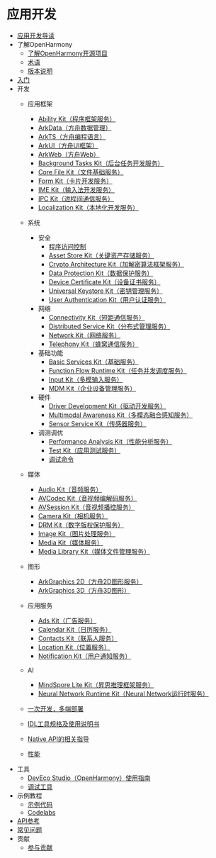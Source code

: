 # 应用开发

- [应用开发导读](application-dev-guide.md)
- 了解OpenHarmony
  - [了解OpenHarmony开源项目](../OpenHarmony-Overview_zh.md)
  - [术语](../glossary.md)
  - [版本说明](../release-notes/Readme.md)
- [入门](quick-start/Readme-CN.md)
- 开发
  - 应用框架<!--app-framework-->
    - [Ability Kit（程序框架服务）](application-models/Readme-CN.md)
    - [ArkData（方舟数据管理）](database/Readme-CN.md)
    - [ArkTS（方舟编程语言）](arkts-utils/Readme-CN.md)
    - [ArkUI（方舟UI框架）](ui/Readme-CN.md)
    - [ArkWeb（方舟Web）](web/Readme-CN.md)
    - [Background Tasks Kit（后台任务开发服务）](task-management/Readme-CN.md)
    - [Core File Kit（文件基础服务）](file-management/Readme-CN.md)
    - [Form Kit（卡片开发服务）](form/Readme-CN.md)
    - [IME Kit（输入法开发服务）](inputmethod/Readme-CN.md)
    - [IPC Kit（进程间通信服务）](ipc/Readme-CN.md)
    - [Localization Kit（本地化开发服务）](internationalization/Readme-CN.md)
  - 系统<!--system-->
    - 安全<!--system-security-->
      - [程序访问控制](security/AccessToken/Readme-CN.md)
      - [Asset Store Kit（关键资产存储服务）](security/AssetStoreKit/Readme-CN.md)
      - [Crypto Architecture Kit（加解密算法框架服务）](security/CryptoArchitectureKit/Readme-CN.md)
      - [Data Protection Kit（数据保护服务）](security/DataProtectionKit/Readme-CN.md)
      - [Device Certificate Kit（设备证书服务）](security/DeviceCertificateKit/Readme-CN.md)
      - [Universal Keystore Kit（密钥管理服务）](security/UniversalKeystoreKit/Readme-CN.md)
      - [User Authentication Kit（用户认证服务）](security/UserAuthenticationKit/Readme-CN.md)
    - 网络<!--system-network-->
      - [Connectivity Kit（短距通信服务）](connectivity/Readme-CN.md)
      - [Distributed Service Kit（分布式管理服务）](distributedservice/Readme-CN.md)
      - [Network Kit（网络服务）](network/Readme-CN.md)
      - [Telephony Kit（蜂窝通信服务）](telephony/Readme-CN.md)
    - 基础功能<!--system-basicfun-->
      - [Basic Services Kit（基础服务）](basic-services/Readme-CN.md)
      - [Function Flow Runtime Kit（任务并发调度服务）](ffrt/Readme-CN.md)
      - [Input Kit（多模输入服务）](device/input/Readme-CN.md)
      - [MDM Kit（企业设备管理服务）](mdm/Readme-CN.md)
    - 硬件<!--system-hardware-->
      - [Driver Development Kit（驱动开发服务）](device/driver/Readme-CN.md)
      - [Multimodal Awareness Kit（多模态融合感知服务）](device/stationary/Readme-CN.md)
      - [Sensor Service Kit（传感器服务）](device/sensor/Readme-CN.md)
    - 调测调优<!--system-debug-optimize-->
       - [Performance Analysis Kit（性能分析服务）](dfx/Readme-CN.md)
       - [Test Kit（应用测试服务）](application-test/Readme-CN.md)
       - [调试命令](tools/Readme-CN.md)
  - 媒体<!--media-->
    - [Audio Kit（音频服务）](media/audio/Readme-CN.md)
    - [AVCodec Kit（音视频编解码服务）](media/avcodec/Readme-CN.md)
    - [AVSession Kit（音视频播控服务）](media/avsession/Readme-CN.md)
    - [Camera Kit（相机服务）](media/camera/Readme-CN.md)
    - [DRM Kit（数字版权保护服务）](media/drm/Readme-CN.md)
    - [Image Kit（图片处理服务）](media/image/Readme-CN.md)
    - [Media Kit（媒体服务）](media/media/Readme-CN.md)
    - [Media Library Kit（媒体文件管理服务）](media/medialibrary/Readme-CN.md)
  - 图形<!--graphics-->
    - [ArkGraphics 2D（方舟2D图形服务）](graphics/Readme-CN.md)
    - [ArkGraphics 3D（方舟3D图形）](graphics3d/Readme-CN.md)
  - 应用服务<!--gapp-service-->
    - [Ads Kit（广告服务）](ads-service/Readme-CN.md)
    - [Calendar Kit（日历服务）](calendarmanager/Readme-CN.md)
    - [Contacts Kit（联系人服务）](contacts/Readme-CN.md)
    - [Location Kit（位置服务）](device/location/Readme-CN.md)
    - [Notification Kit（用户通知服务）](notification/Readme-CN.md)
  - AI<!--ai-->
    - [MindSpore Lite Kit（昇思推理框架服务）](ai/mindspore/Readme-CN.md)
    - [Neural Network Runtime Kit（Neural Network运行时服务）](ai/nnrt/Readme-CN.md)

  - [一次开发，多端部署](key-features/multi-device-app-dev/Readme-CN.md)
  - [IDL工具规格及使用说明书](IDL/idl-guidelines.md)
  - [Native API的相关指导](napi/Readme-CN.md)
  - [性能](performance/Readme-CN.md)
- 工具
  - [DevEco Studio（OpenHarmony）使用指南](https://developer.huawei.com/consumer/cn/doc/harmonyos-guides/ide-tools-overview)
  - [调试工具](tools/Readme-CN.md)
- 示例教程
  - [示例代码](https://gitcode.com/openharmony/applications_app_samples/blob/master/README_zh.md)
  - [Codelabs](https://gitee.com/openharmony/codelabs/blob/master/README.md)
- [API参考](reference/Readme-CN.md)
- [常见问题](faqs/Readme-CN.md)
- 贡献
  - [参与贡献](../contribute/贡献文档.md)

